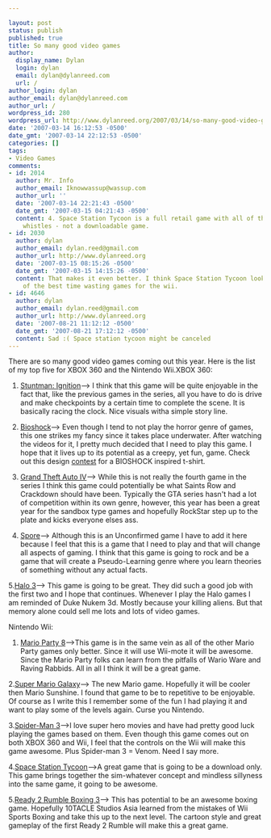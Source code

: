 ```yaml
---

layout: post
status: publish
published: true
title: So many good video games
author:
  display_name: Dylan
  login: dylan
  email: dylan@dylanreed.com
  url: /
author_login: dylan
author_email: dylan@dylanreed.com
author_url: /
wordpress_id: 280
wordpress_url: http://www.dylanreed.org/2007/03/14/so-many-good-video-games/
date: '2007-03-14 16:12:53 -0500'
date_gmt: '2007-03-14 22:12:53 -0500'
categories: []
tags:
- Video Games
comments:
- id: 2014
  author: Mr. Info
  author_email: Iknowwassup@wassup.com
  author_url: ''
  date: '2007-03-14 22:21:43 -0500'
  date_gmt: '2007-03-15 04:21:43 -0500'
  content: 4. Space Station Tycoon is a full retail game with all of the bells and
    whistles - not a downloadable game.
- id: 2030
  author: dylan
  author_email: dylan.reed@gmail.com
  author_url: http://www.dylanreed.org
  date: '2007-03-15 08:15:26 -0500'
  date_gmt: '2007-03-15 14:15:26 -0500'
  content: That makes it even better. I think Space Station Tycoon looks like one
    of the best time wasting games for the wii.
- id: 4646
  author: dylan
  author_email: dylan.reed@gmail.com
  author_url: http://www.dylanreed.org
  date: '2007-08-21 11:12:12 -0500'
  date_gmt: '2007-08-21 17:12:12 -0500'
  content: Sad :( Space station tycoon might be canceled
---
```


There are so many good video games coming out this year. Here is the list of my top five for XBOX 360 and the Nintendo Wii.XBOX 360:

1. [Stuntman: Ignition][1]--> I think that this game will be quite enjoyable in the fact that, like the previous games in the series, all you have to do is drive and make checkpoints by a certain time to complete the scene. It is basically racing the clock. Nice visuals witha simple story line.

   [1]: http://xbox360.ign.com/objects/804/804431.html

2. [Bioshock][2]--> Even though I tend to not play the horror genre of games, this one strikes my fancy since it takes place underwater. After watching the videos for it, I pretty much decided that I need to play this game. I hope that it lives up to its potential as a creepy, yet fun, game. Check out this design [contest][3] for a BIOSHOCK inspired t-shirt.

   [2]: http://xbox360.ign.com/objects/793/793105.html
   [3]: http://www.threadless.com/loves/bioshock

3. [Grand Theft Auto IV][4]--> While this is not really the fourth game in the series I think this game could potentially be what Saints Row and Crackdown should have been. Typically the GTA series hasn't had a lot of competition within its own genre, however, this year has been a great year for the sandbox type games and hopefully RockStar step up to the plate and kicks everyone elses ass.

   [4]: http://xbox360.ign.com/objects/827/827005.html

4. [Spore][5]--> Although this is an Unconfirmed game I have to add it here because I feel that this is a game that I need to play and that will change all aspects of gaming. I think that this game is going to rock and be a game that will create a Pseudo-Learning genre where you learn theories of something without any actual facts.

   [5]: http://xbox360.ign.com/objects/847/847683.html

5.[Halo 3][6]--> This game is going to be great. They did such a good job with the first two and I hope that continues. Whenever I play the Halo games I am reminded of Duke Nukem 3d. Mostly because your killing aliens. But that memory alone could sell me lots and lots of video games.

   [6]: http://xbox360.ign.com/objects/734/734817.html

Nintendo Wii:

1. [Mario Party 8][7]-->This game is in the same vein as all of the other Mario Party games only better. Since it will use Wii-mote it will be awesome. Since the Mario Party folks can learn from the pitfalls of Wario Ware and Raving Rabbids. All in all I think it will be a great game.

   [7]: http://wii.ign.com/objects/853/853824.html

2.[Super Mario Galaxy][8]--> The new Mario game. Hopefully it will be cooler then Mario Sunshine. I found that game to be to repetitive to be enjoyable. Of course as I write this I remember some of the fun I had playing it and want to play some of the levels again. Curse you Nintendo.

   [8]: http://wii.ign.com/objects/748/748588.html

3.[Spider-Man 3][9]-->I love super hero movies and have had pretty good luck playing the games based on them. Even though this game comes out on both XBOX 360 and Wii, I feel that the controls on the Wii will make this game awesome. Plus Spider-man 3 = Venom. Need I say more.

   [9]: http://wii.ign.com/articles/767/767037p1.html

4.[Space Station Tycoon][10]-->A great game that is going to be a download only. This game brings together the sim-whatever concept and mindless sillyness into the same game, it going to be awesome.

   [10]: http://wii.ign.com/articles/768/768580p1.html

5.[Ready 2 Rumble Boxing 3][11]--> This has potential to be an awesome boxing game. Hopefully 10TACLE Studios Asia learned from the mistakes of Wii Sports Boxing and take this up to the next level. The cartoon style and great gameplay of the first Ready 2 Rumble will make this a great game.

   [11]: http://wii.ign.com/objects/890/890545.html

  

